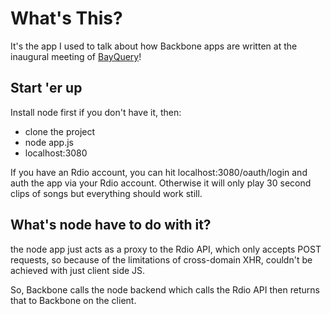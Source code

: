 # What's This?
It's the app I used to talk about how Backbone apps are written at the inaugural meeting of [BayQuery](http://www.meetup.com/bayQuery/)!

## Start 'er up
Install node first if you don't have it, then: 

* clone the project
* node app.js
* localhost:3080

If you have an Rdio account, you can hit localhost:3080/oauth/login and auth the app via your Rdio account. Otherwise it will only play 30 second clips of songs but everything should work still.

## What's node have to do with it?
the node app just acts as a proxy to the Rdio API, which only accepts POST requests, so because of the limitations of cross-domain XHR, couldn't be achieved with just client side JS.

So, Backbone calls the node backend which calls the Rdio API then returns that to Backbone on the client.
